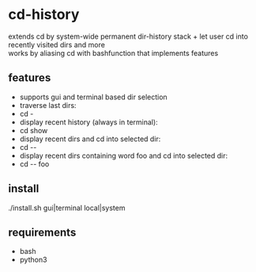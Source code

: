 # cd-history  
  
extends cd by system-wide permanent dir-history stack + let user cd into recently visited dirs and more  
works by aliasing cd with bashfunction that implements features  
  
## features  
* supports gui and terminal based dir selection  
* traverse last dirs:  
* cd -  
* display recent history (always in terminal):  
* cd show 	
* display recent dirs and cd into selected dir:  
* cd --  
* display recent dirs containing word foo and cd into selected dir:   
* cd -- foo	 
  
## install  
./install.sh gui|terminal local|system  
  
## requirements  
* bash  
* python3  
